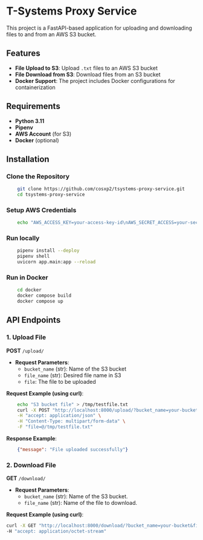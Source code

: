 # T-Systems Proxy Service 

This project is a FastAPI-based application for uploading and downloading files to and from an AWS S3 bucket.

## Features

- **File Upload to S3**: Upload `.txt` files to an AWS S3 bucket
- **File Download from S3**: Download files from an S3 bucket
- **Docker Support**: The project includes Docker configurations for containerization

## Requirements

- **Python 3.11**
- **Pipenv** 
- **AWS Account** (for S3)
- **Docker** (optional)

## Installation

### Clone the Repository

```bash
    git clone https://github.com/cosxp2/tsystems-proxy-service.git
    cd tsystems-proxy-service
```

### Setup AWS Credentials

```bash
    echo "AWS_ACCESS_KEY=your-access-key-id\nAWS_SECRET_ACCESS=your-secret-key\nAWS_REGION=your-aws-region" > .env
```

### Run locally

```bash
    pipenv install --deploy
    pipenv shell
    uvicorn app.main:app --reload
```

### Run in Docker

```bash
    cd docker
    docker compose build
    docker compose up
```

## API Endpoints

### 1. Upload File

**POST** `/upload/`

- **Request Parameters**:
  - `bucket_name` (str): Name of the S3 bucket
  - `file_name` (str): Desired file name in S3
  - `file`: The file to be uploaded

**Request Example (using curl)**:

```bash
    echo "S3 bucket file" > /tmp/testfile.txt
    curl -X POST "http://localhost:8000/upload/?bucket_name=your-bucket&file_name=testfile.txt" \
    -H "accept: application/json" \
    -H "Content-Type: multipart/form-data" \
    -F "file=@/tmp/testfile.txt"
```
**Response Example**:

```json
    {"message": "File uploaded successfully"}
```

### 2. Download File

**GET** `/download/`

- **Request Parameters**:
  - `bucket_name` (str): Name of the S3 bucket.
  - `file_name` (str): Name of the file to download.

**Request Example (using curl)**:
```bash
curl -X GET "http://localhost:8000/download/?bucket_name=your-bucket&file_name=testfile.txt" \
-H "accept: application/octet-stream"